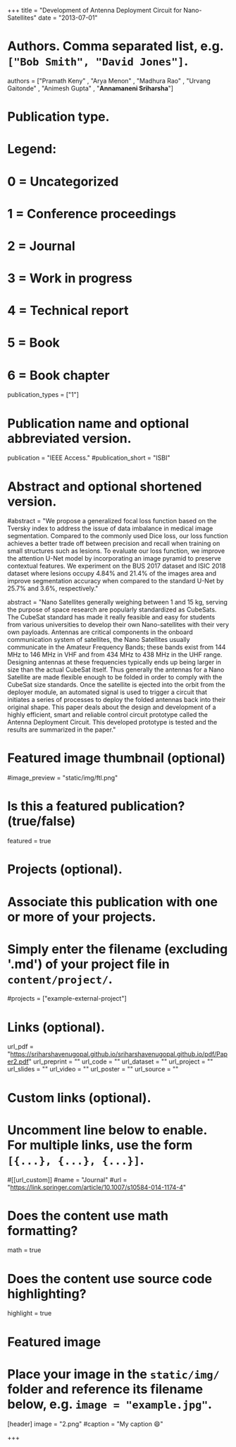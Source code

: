 +++
title = "Development of Antenna Deployment Circuit for Nano-Satellites"
date = "2013-07-01"

# Authors. Comma separated list, e.g. `["Bob Smith", "David Jones"]`.

authors = ["Pramath Keny" , "Arya Menon" , "Madhura Rao" , "Urvang Gaitonde" , "Animesh Gupta" , "**Annamaneni Sriharsha**"]

# Publication type.
# Legend:
# 0 = Uncategorized
# 1 = Conference proceedings
# 2 = Journal
# 3 = Work in progress
# 4 = Technical report
# 5 = Book
# 6 = Book chapter
publication_types = ["1"]

# Publication name and optional abbreviated version.
publication = "IEEE Access."
#publication_short = "ISBI"

# Abstract and optional shortened version.

#abstract = "We propose a generalized focal loss function based on the Tversky index to address the issue of data imbalance in medical image segmentation. Compared to the commonly used Dice loss, our loss function achieves a better trade off between precision and recall when training on small structures such as lesions. To evaluate our loss function, we improve the attention U-Net model by incorporating an image pyramid to preserve contextual features. We experiment on the BUS 2017 dataset and ISIC 2018 dataset where lesions occupy 4.84% and 21.4% of the images area and improve segmentation accuracy when compared to the standard U-Net by 25.7% and 3.6%, respectively."

abstract = "Nano Satellites generally weighing between 1 and 15 kg, serving the purpose of space research are popularly standardized as CubeSats. The CubeSat standard has made it really feasible and easy for students from various universities to develop their own Nano-satellites with their very own payloads. Antennas are critical components in the onboard communication system of satellites, the Nano Satellites usually communicate in the Amateur Frequency Bands; these bands exist from 144 MHz to 146 MHz in VHF and from 434 MHz to 438 MHz in the UHF range. Designing antennas at these frequencies typically ends up being larger in size than the actual CubeSat itself. Thus generally the antennas for a Nano Satellite are made flexible enough to be folded in order to comply with the CubeSat size standards. Once the satellite is ejected into the orbit from the deployer module, an automated signal is used to trigger a circuit that initiates a series of processes to deploy the folded antennas back into their original shape. This paper deals about the design and development of a highly efficient, smart and reliable control circuit prototype called the Antenna Deployment Circuit. This developed prototype is tested and the results are summarized in the paper."

# Featured image thumbnail (optional)
#image_preview = "static/img/ftl.png"

# Is this a featured publication? (true/false)
featured = true

# Projects (optional).
#   Associate this publication with one or more of your projects.
#   Simply enter the filename (excluding '.md') of your project file in `content/project/`.
#projects = ["example-external-project"]

# Links (optional).
url_pdf = "https://sriharshavenugopal.github.io/sriharshavenugopal.github.io/pdf/Paper2.pdf"
url_preprint = ""
url_code = ""
url_dataset = ""
url_project = ""
url_slides = ""
url_video = ""
url_poster = ""
url_source = ""

# Custom links (optional).
#   Uncomment line below to enable. For multiple links, use the form `[{...}, {...}, {...}]`.
#[[url_custom]]
#name = "Journal"
#url = "https://link.springer.com/article/10.1007/s10584-014-1174-4"

# Does the content use math formatting?
math = true

# Does the content use source code highlighting?
highlight = true
  
# Featured image
# Place your image in the `static/img/` folder and reference its filename below, e.g. `image = "example.jpg"`.
[header]
image = "2.png"
#caption = "My caption :smile:"

+++
